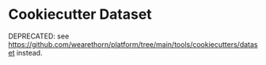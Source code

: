 # Cookiecutter Dataset

DEPRECATED: see https://github.com/wearethorn/platform/tree/main/tools/cookiecutters/dataset instead.
